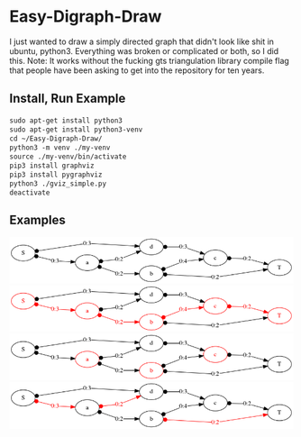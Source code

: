# Easy-Digraph-Draw
I just wanted to draw a simply directed graph that didn't look like shit in ubuntu, python3. Everything was broken or complicated or both, so I did this. Note: It works without the fucking gts triangulation library compile flag that people have been asking to get into the repository for ten years.

## Install, Run Example

```
sudo apt-get install python3
sudo apt-get install python3-venv
cd ~/Easy-Digraph-Draw/
python3 -m venv ./my-venv
source ./my-venv/bin/activate
pip3 install graphviz
pip3 install pygraphviz
python3 ./gviz_simple.py
deactivate
```

## Examples

![example 1](https://github.com/darkhipo/Easy-Digraph-Draw/blob/master/examples/1.png "Example 1")
![example 2](https://github.com/darkhipo/Easy-Digraph-Draw/blob/master/examples/2.png "Example 2")
![example 3](https://github.com/darkhipo/Easy-Digraph-Draw/blob/master/examples/3.png "Example 3")
![example 4](https://github.com/darkhipo/Easy-Digraph-Draw/blob/master/examples/4.png "Example 4")
